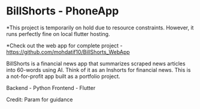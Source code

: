 # BillShorts - PhoneApp

*This project is temporarily on hold due to resource constraints. However, it runs perfectly fine on local flutter hosting.

*Check out the web app for complete project - https://github.com/mohdatif10/BillShorts_WebApp

BillShorts is a financial news app that summarizes scraped news articles into 60-words using AI. Think of it as an Inshorts for financial news. This is a not-for-profit app built as a portfolio project. 

Backend - Python 
Frontend - Flutter

Credit: Param for guidance

